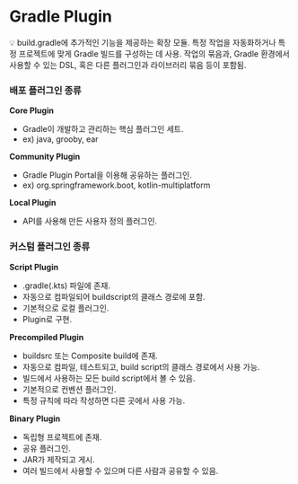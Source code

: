 # Gradle Plugin

<aside>
💡 build.gradle에 추가적인 기능을 제공하는 확장 모듈.
특정 작업을 자동화하거나 특정 프로젝트에 맞게 Gradle 빌드를 구성하는 데 사용.
작업의 묶음과, Gradle 환경에서 사용할 수 있는 DSL, 혹은 다른 플러그인과 라이브러리 묶음 등이 포함됨.

</aside>

### 배포 플러그인 종류

**Core Plugin**

- Gradle이 개발하고 관리하는 핵심 플러그인 세트.
- ex) java, grooby, ear

**Community Plugin**

- Gradle Plugin Portal을 이용해 공유하는 플러그인.
- ex) org.springframework.boot, kotlin-multiplatform

**Local Plugin**

- API를 사용해 만든 사용자 정의 플러그인.

### 커스텀 플러그인 종류

**Script Plugin**

- .gradle(.kts) 파일에 존재.
- 자동으로 컴파일되어 buildscript의 클래스 경로에 포함.
- 기본적으로 로컬 플러그인.
- Plugin<Project>로 구현.

**Precompiled Plugin**

- buildsrc 또는 Composite build에 존재.
- 자동으로 컴파일, 테스트되고, build script의 클래스 경로에서 사용 가능.
- 빌드에서 사용하는 모든 build script에서 볼 수 있음.
- 기본적으로 컨벤션 플러그인.
- 특정 규칙에 따라 작성하면 다른 곳에서 사용 가능.

**Binary Plugin**

- 독립형 프로젝트에 존재.
- 공유 플러그인.
- JAR가 제작되고 게시.
- 여러 빌드에서 사용할 수 있으며 다른 사람과 공유할 수 있음.